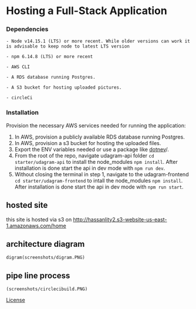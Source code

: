 # Hosting a Full-Stack Application

### Dependencies

```
- Node v14.15.1 (LTS) or more recent. While older versions can work it is advisable to keep node to latest LTS version

- npm 6.14.8 (LTS) or more recent

- AWS CLI

- A RDS database running Postgres.

- A S3 bucket for hosting uploaded pictures.

- circleCi

```

### Installation

Provision the necessary AWS services needed for running the application:

1. In AWS, provision a publicly available RDS database running Postgres.
1. In AWS, provision a s3 bucket for hosting the uploaded files.
1. Export the ENV variables needed or use a package like [dotnev](https://www.npmjs.com/package/dotenv)/.
1. From the root of the repo, navigate udagram-api folder `cd starter/udagram-api` to install the node_modules `npm install`. After installation is done start the api in dev mode with `npm run dev`.
1. Without closing the terminal in step 1, navigate to the udagram-frontend `cd starter/udagram-frontend` to intall the node_modules `npm install`. After installation is done start the api in dev mode with `npm run start`.

## hosted site

this site is hosted via s3 on http://hassanlity2.s3-website-us-east-1.amazonaws.com/home

## architecture diagram

    digram(screenshots/digram.PNG)

## pipe line process

    (screenshots/circlecibuild.PNG)

[License](LICENSE.txt)
